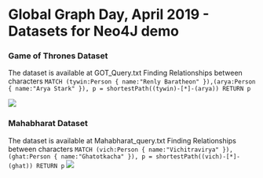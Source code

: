 # Global Graph Day, April 2019 - Datasets for Neo4J demo

### Game of Thrones Dataset 
The dataset is available at GOT_Query.txt
Finding Relationships between characters
`MATCH (tywin:Person { name:"Renly Baratheon" }),(arya:Person { name:"Arya Stark" }),
  p = shortestPath((tywin)-[*]-(arya))
RETURN p`

![](https://github.com/brijrajsingh/GlobalGraphDayDemo/images/got.png)

### Mahabharat Dataset 
The dataset is available at Mahabharat_query.txt
Finding Relationships between characters
`MATCH (vich:Person { name:"Vichitravirya" }),(ghat:Person { name:"Ghatotkacha" }),
  p = shortestPath((vich)-[*]-(ghat))
RETURN p`
![](https://github.com/brijrajsingh/GlobalGraphDayDemo/images/maha.png)